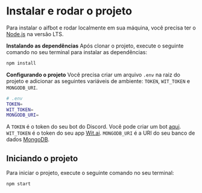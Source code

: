 # Instalar e rodar o projeto

Para instalar o aifbot e rodar localmente em sua máquina, você precisa ter o [Node.js](https://nodejs.org/en/) na versão LTS.

**Instalando as dependências**
Após clonar o projeto, execute o seguinte comando no seu terminal para instalar as dependências:

```bash
npm install
```

**Configurando o projeto**
Você precisa criar um arquivo `.env` na raiz do projeto e adicionar as seguintes variáveis de ambiente: `TOKEN`, `WIT_TOKEN` e `MONGODB_URI`.

```bash
# .env
TOKEN=
WIT_TOKEN=
MONGODB_URI=
```

A `TOKEN` é o token do seu bot do Discord. Você pode criar um bot [aqui](https://discordapp.com/developers/applications/me).
`WIT_TOKEN` é o token do seu app [Wit.ai](https://wit.ai/).
`MONGODB_URI` é a URI do seu banco de dados [MongoDB](https://www.mongodb.com/).

## Iniciando o projeto

Para iniciar o projeto, execute o seguinte comando no seu terminal:

```bash
npm start
```
